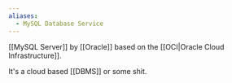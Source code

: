 ```yaml
---
aliases:
  - MySQL Database Service
---
```

[[MySQL Server]] by [[Oracle]] based on the [[OCI|Oracle Cloud Infrastructure]].

It's a cloud based [[DBMS]] or some shit.